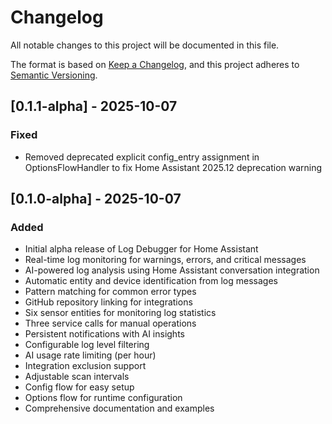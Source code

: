 # Changelog

All notable changes to this project will be documented in this file.

The format is based on [Keep a Changelog](https://keepachangelog.com/en/1.0.0/),
and this project adheres to [Semantic Versioning](https://semver.org/spec/v2.0.0.html).

## [0.1.1-alpha] - 2025-10-07

### Fixed
- Removed deprecated explicit config_entry assignment in OptionsFlowHandler to fix Home Assistant 2025.12 deprecation warning

## [0.1.0-alpha] - 2025-10-07

### Added
- Initial alpha release of Log Debugger for Home Assistant
- Real-time log monitoring for warnings, errors, and critical messages
- AI-powered log analysis using Home Assistant conversation integration
- Automatic entity and device identification from log messages
- Pattern matching for common error types
- GitHub repository linking for integrations
- Six sensor entities for monitoring log statistics
- Three service calls for manual operations
- Persistent notifications with AI insights
- Configurable log level filtering
- AI usage rate limiting (per hour)
- Integration exclusion support
- Adjustable scan intervals
- Config flow for easy setup
- Options flow for runtime configuration
- Comprehensive documentation and examples
